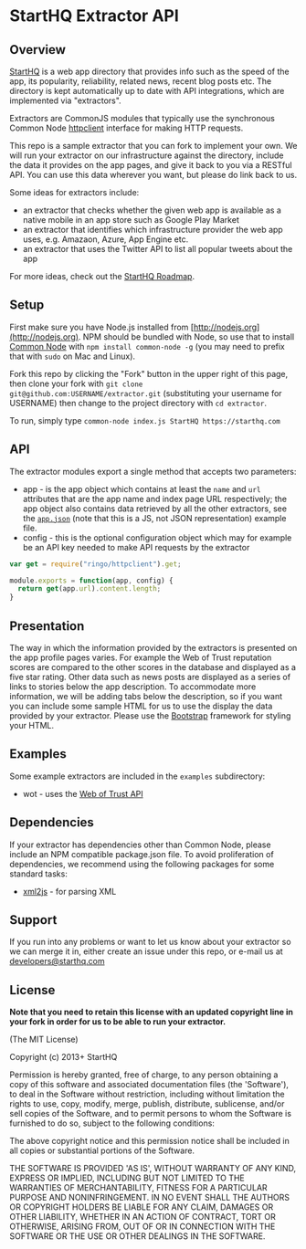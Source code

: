 # StartHQ Extractor API

## Overview

[StartHQ](https://starthq.com) is a web app directory that provides info such as the speed of the app, its popularity, reliability, related news, recent blog posts etc. The directory is kept automatically up to date with API integrations, which are implemented via "extractors".

Extractors are CommonJS modules that typically use the synchronous Common Node [httpclient](http://olegp.github.io/common-node/doc/httpclient/index.html) interface for making HTTP requests.

This repo is a sample extractor that you can fork to implement your own. We will run your extractor on our infrastructure against the directory, include the data it provides on the app pages, and give it back to you via a RESTful API. You can use this data wherever you want, but please do link back to us.

Some ideas for extractors include:

- an extractor that checks whether the given web app is available as a native mobile in an app store such as Google Play Market
- an extractor that identifies which infrastructure provider the web app uses, e.g. Amazaon, Azure, App Engine etc.
- an extractor that uses the Twitter API to list all popular tweets about the app

For more ideas, check out the [StartHQ Roadmap](http://starthq.uservoice.com).

## Setup

First make sure you have Node.js installed from [http://nodejs.org](http://nodejs.org). NPM should be bundled with Node, so use that to install [Common Node](http://olegp.github.io/common-node/) with `npm install common-node -g` (you may need to prefix that with `sudo` on Mac and Linux).

Fork this repo by clicking the "Fork" button in the upper right of this page, then clone your fork with `git clone git@github.com:USERNAME/extractor.git` (substituting your username for USERNAME) then change to the project directory with `cd extractor`.

To run, simply type `common-node index.js StartHQ https://starthq.com`

## API

The extractor modules export a single method that accepts two parameters:

- app - is the app object which contains at least the `name` and `url` attributes that are the app name and index page URL respectively; the app object also contains data retrieved by all the other extractors, see the [`app.json`](./app.json) (note that this is a JS, not JSON representation) example file.
- config - this is the optional configuration object which may for example be an API key needed to make API requests by the extractor


```javascript
var get = require("ringo/httpclient").get;

module.exports = function(app, config) {
  return get(app.url).content.length;
}
```

## Presentation

The way in which the information provided by the extractors is presented on the app profile pages varies. For example the Web of Trust reputation scores are compared to the other scores in the database and displayed as a five star rating. 
Other data such as news posts are displayed as a series of links to stories below the app description. To accommodate more information, we will be adding tabs below the description, so if you want you can include some sample HTML for us to use the display the data provided by your extractor. Please use the [Bootstrap](http://twitter.github.io/bootstrap/) framework for styling your HTML. 

## Examples

Some example extractors are included in the `examples` subdirectory:

- wot - uses the [Web of Trust API](http://www.mywot.com/wiki/API)

## Dependencies

If your extractor has dependencies other than Common Node, please include an NPM compatible package.json file. To avoid proliferation of dependencies, we recommend using the following packages for some standard tasks:

- [xml2js](https://github.com/Leonidas-from-XIV/node-xml2js) - for parsing XML

## Support

If you run into any problems or want to let us know about your extractor so we can merge it in, either create an issue under this repo, or e-mail us at developers@starthq.com

## License

__Note that you need to retain this license with an updated copyright line in your fork in order for us to be able to run your extractor.__

(The MIT License)

Copyright (c) 2013+ StartHQ

Permission is hereby granted, free of charge, to any person obtaining
a copy of this software and associated documentation files (the
'Software'), to deal in the Software without restriction, including
without limitation the rights to use, copy, modify, merge, publish,
distribute, sublicense, and/or sell copies of the Software, and to
permit persons to whom the Software is furnished to do so, subject to
the following conditions:

The above copyright notice and this permission notice shall be
included in all copies or substantial portions of the Software.

THE SOFTWARE IS PROVIDED 'AS IS', WITHOUT WARRANTY OF ANY KIND,
EXPRESS OR IMPLIED, INCLUDING BUT NOT LIMITED TO THE WARRANTIES OF
MERCHANTABILITY, FITNESS FOR A PARTICULAR PURPOSE AND NONINFRINGEMENT.
IN NO EVENT SHALL THE AUTHORS OR COPYRIGHT HOLDERS BE LIABLE FOR ANY
CLAIM, DAMAGES OR OTHER LIABILITY, WHETHER IN AN ACTION OF CONTRACT,
TORT OR OTHERWISE, ARISING FROM, OUT OF OR IN CONNECTION WITH THE
SOFTWARE OR THE USE OR OTHER DEALINGS IN THE SOFTWARE.
